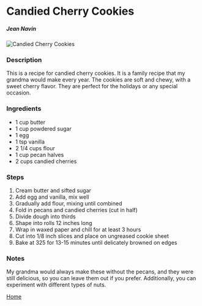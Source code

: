 # Candied Cherry Cookies

##### Jean Navin

![Candied Cherry Cookies](/images/candied-cherry-cookies.jpg)

### Description

This is a recipe for candied cherry cookies. It is a family recipe that my grandma would make every year. The cookies are soft and chewy, with a sweet cherry flavor. They are perfect for the holidays or any special occasion.

### Ingredients

* 1 cup butter
* 1 cup powdered sugar
* 1 egg
* 1 tsp vanilla
* 2 1/4 cups flour
* 1 cup pecan halves
* 2 cups candied cherries


### Steps

1. Cream butter and sifted sugar
2. Add egg and vanilla, mix well
3. Gradually add flour, mixing until combined
4. Fold in pecans and candied cherries (cut in half)
5. Divide dough into thirds
6. Shape into rolls 12 inches long
7. Wrap in waxed paper and chill for at least 3 hours
8. Cut into 1/8 inch slices and place on ungreased cookie sheet
9. Bake at 325 for 13-15 minutes until delicately browned on edges

### Notes

My grandma would always make these without the pecans, and they were still delicious, so you can leave them out if you prefer. Additionally, you can experiment with different types of nuts.

[Home](/index.html)